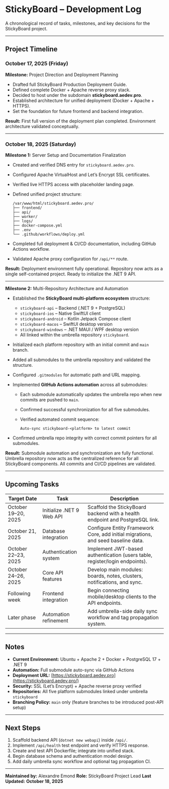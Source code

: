 # StickyBoard – Development Log

A chronological record of tasks, milestones, and key decisions for the StickyBoard project.

------

## Project Timeline

### October 17, 2025 (Friday)

**Milestone:** Project Direction and Deployment Planning

- Drafted full StickyBoard Production Deployment Guide.
- Defined complete Docker + Apache reverse proxy stack.
- Decided to host under the subdomain **stickyboard.aedev.pro**.
- Established architecture for unified deployment (Docker + Apache + HTTPS).
- Set the foundation for future frontend and backend integration.

**Result:**
 First full version of the deployment plan completed. Environment architecture validated conceptually.

------

### October 18, 2025 (Saturday)

**Milestone 1:** Server Setup and Documentation Finalization

- Created and verified DNS entry for `stickyboard.aedev.pro`.

- Configured Apache VirtualHost and Let’s Encrypt SSL certificates.

- Verified live HTTPS access with placeholder landing page.

- Defined unified project structure:

  ```
  /var/www/html/stickyboard.aedev.pro/
  ├── frontend/
  ├── api/
  ├── worker/
  ├── logs/
  ├── docker-compose.yml
  ├── .env
  └── .github/workflows/deploy.yml
  ```

- Completed full deployment & CI/CD documentation, including GitHub Actions workflow.

- Validated Apache proxy configuration for `/api/**` route.

**Result:**
 Deployment environment fully operational. Repository now acts as a single self-contained project. Ready to initialize the .NET 9 API.

------

**Milestone 2:** Multi-Repository Architecture and Automation

- Established the **StickyBoard multi-platform ecosystem** structure:

  - `stickyboard-api` – Backend (.NET 9 + PostgreSQL)
  - `stickyboard-ios` – Native SwiftUI client
  - `stickyboard-android` – Kotlin Jetpack Compose client
  - `stickyboard-macos` – SwiftUI desktop version
  - `stickyboard-windows` – .NET MAUI / WPF desktop version
  - All linked within the umbrella repository `stickyboard`.

- Initialized each platform repository with an initial commit and `main` branch.

- Added all submodules to the umbrella repository and validated the structure.

- Configured `.gitmodules` for automatic path and URL mapping.

- Implemented **GitHub Actions automation** across all submodules:

  - Each submodule automatically updates the umbrella repo when new commits are pushed to `main`.

  - Confirmed successful synchronization for all five submodules.

  - Verified automated commit sequence:

    ```
    Auto-sync stickyboard-<platform> to latest commit
    ```

- Confirmed umbrella repo integrity with correct commit pointers for all submodules.

**Result:**
 Submodule automation and synchronization are fully functional. Umbrella repository now acts as the centralized reference for all StickyBoard components. All commits and CI/CD pipelines are validated.

------

## Upcoming Tasks

| Target Date         | Task                      | Description                                                  |
| ------------------- | ------------------------- | ------------------------------------------------------------ |
| October 19–20, 2025 | Initialize .NET 9 Web API | Scaffold the StickyBoard backend with a health endpoint and PostgreSQL link. |
| October 21, 2025    | Database integration      | Configure Entity Framework Core, add initial migrations, and seed baseline data. |
| October 22–23, 2025 | Authentication system     | Implement JWT-based authentication (users table, register/login endpoints). |
| October 24–26, 2025 | Core API features         | Develop main modules: boards, notes, clusters, notifications, and sync. |
| Following week      | Frontend integration      | Begin connecting mobile/desktop clients to the API endpoints. |
| Later phase         | Automation refinement     | Add umbrella-side daily sync workflow and tag propagation system. |

------

## Notes

- **Current Environment:** Ubuntu + Apache 2 + Docker + PostgreSQL 17 + .NET 9
- **Automation:** Full submodule auto-sync via GitHub Actions
- **Deployment URL:** [https://stickyboard.aedev.pro](https://stickyboard.aedev.pro/)
- **Security:** SSL (Let’s Encrypt) + Apache reverse proxy verified
- **Repositories:** All five platform submodules linked under umbrella `stickyboard`
- **Branching Policy:** `main` only (feature branches to be introduced post-API setup)

------

## Next Steps

1. Scaffold backend API (`dotnet new webapi`) inside `/api/`.
2. Implement `/api/health` test endpoint and verify HTTPS response.
3. Create and test API Dockerfile; integrate into unified stack.
4. Begin database schema and authentication model design.
5. Add daily umbrella sync workflow and optional tag propagation CI.

------

**Maintained by:** Alexandre Emond
 **Role:** StickyBoard Project Lead
 **Last Updated:** **October 18, 2025**